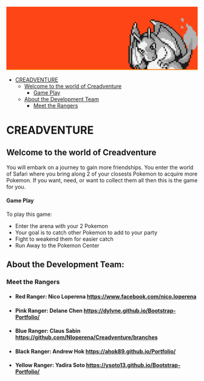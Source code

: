 ![Image of Site](public/images/readMe.jpg)


- [CREADVENTURE](#creadventure)
    - [Welcome to the world of Creadventure](#welcome-to-the-world-of-creadventure)
        - [Game Play](#game-play)
    - [About the Development Team](#about-the-development-team)
        - [Meet the Rangers](#meet-the-rangers)

# CREADVENTURE

## Welcome to the world of Creadventure
 You will embark on a journey to gain more friendships. You enter the world of Safari where you bring along 2 of your closests Pokemon to acquire more Pokemon. If you want, need, or want to collect them all then this is the game for you.

#### Game Play
To play this game:
 * Enter the arena with your 2 Pokemon
 * Your goal is to catch other Pokemon to add to your party
 * Fight to weakend them for easier catch
 * Run Away to the Pokemon Center

## About the Development Team:

### Meet the Rangers

* #### Red Ranger: Nico Loperena https://www.facebook.com/nico.loperena
* #### Pink Ranger: Delane Chen https://dylvne.github.io/Bootstrap-Portfolio/
* #### Blue Ranger: Claus Sabin https://github.com/Nloperena/Creadventure/branches
* #### Black Ranger: Andrew Hok https://ahok89.github.io/Portfolio/
* #### Yellow Ranger: Yadira Soto https://ysoto13.github.io/Bootstrap-Portfolio/
